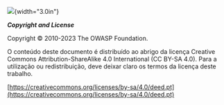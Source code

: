 ![](../../../images/OWASP-logo.jpg){width="3.0in"}


***Copyright and License***

Copyright © 2010-2023 The OWASP Foundation.

O conteúdo deste documento é distribuído ao abrigo da licença Creative Commons Attribution-ShareAlike 4.0 International (CC BY-SA 4.0). Para a utilização ou redistribuição, deve deixar claro os termos da
licença deste trabalho.

[https://creativecommons.org/licenses/by-sa/4.0/deed.pt](https://creativecommons.org/licenses/by-sa/4.0/deed.pt)
